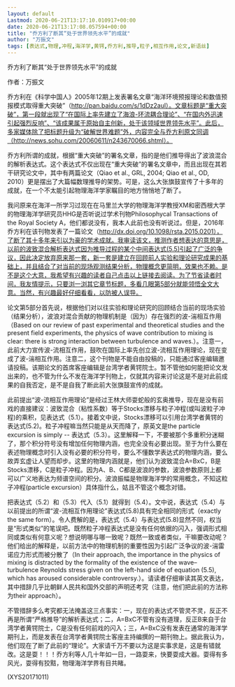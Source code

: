 ```yaml
---
layout: default
Lastmod: 2020-06-21T13:17:10.010917+00:00
date: 2020-06-21T13:17:08.057594+00:00
title: "乔方利了断其“处于世界领先水平”的成就"
author: "万振文"
tags: [表达式,物理,冲程,海洋学,黄锷,乔方利,推导,粒子,相互作用,论文,新语丝]
---
```


乔方利了断其“处于世界领先水平”的成就

作者：万振文

乔方利在《科学中国人》2005年12期上发表署名文章“海洋环境预报理论和数值预报模式取得重大突破”（http://pan.baidu.com/s/1dDz2aul）。文章标题是“重大突破”，第一段就出现了“在国际上率先建立了海浪-环流耦合理论”、“在国内外迅速引起强烈反响”、“该成果属于原始自主创新，处于该领域世界领先水平”。此后，多家媒体除了把标题升级为“破解世界难题”外，内容完全与乔方利原文同调（http://news.sohu.com/20060611/n243670066.shtml）。

乔方利所谓的成就，根据“重大突破”的署名文章，指的是他们推导得出了波浪混合的解析表达式。这个表达式不仅出现在“重大突破”的署名文章中，而且出现在其若干研究论文中，其中有两篇论文（Qiao et al., GRL, 2004; Qiao et al., OD, 2010）更是摆出了大篇幅数理推导的架势。可是，这么大张旗鼓宣传了十多年的成就，在一个不太能引起物理海洋学家瞩目的地方悄悄地了断了。

我问原来在海洋一所学习过现在在马里兰大学的物理海洋学教授XM和密西根大学的物理海洋学研究员HHG是否听说过学术刊物Philosophycal Transactions of the Royal Society A，他们都说没有，我本人此前也没有听说过。但是，2016年乔方利在该刊物发表了一篇论文（http://dx.doi.org/10.1098/rsta.2015.0201），了断了其十多年来引以为豪的学术成就。我审读该文，推测作者想表达的意思是，以前的波致混合解析表达式因为推导过程的某个中间表达式(5.5)引起了广泛的争议，因此决定放弃原来那一套，新一套是建立在回顾前人实验和理论研究成果的基础上，并且结合了对当前的现场观测结果分析，物理概念更简明，效果也不赖。是不是这个大意，我希望有兴趣的读者自己点击以上链接去阅读。为了节省读者时间，我友情提示，只要浏一浏其它章节标题，多看几眼第5部分就能领悟全文大意。当然，有兴趣最好仔细看看，以防被人误导。

论文第5部分首先说，根据他们对以往实验和理论研究的回顾结合当前的现场实验（结果分析），波浪对混合贡献的物理机制是（因为）存在强烈的波-湍相互作用（Based on our review of past experimental and theoretical studies and the present field experiments, the physics of wave contribution to mixing is clear: there is strong interaction between turbulence and waves.）。注意一，此前大力宣传波-流相互作用，鼓吹在国际上率先创立波-流相互作用理论，现在变成了波-湍相互作用。注意二，这个刊物是不能自由投稿的，只能通过客座编辑邀请投稿。该期论文的首席客座编辑是台湾学者黄锷院士。暂不管他如何能把论文发出来的，也不管为什么不发在海洋学刊物上，仅就其内容来讨论这是不是对此前成果的自我否定，是不是自我了断此前大张旗鼓宣传的成就。

此前提出“波-流相互作用理论”是经过王林大师耍蛇般的玄奥推导，现在是没有前戏的直接建议：波致混合（粘性系数）等于Stocks漂移与粒子冲程(或叫波粒子冲程)的乘积，见表达式（5.1）。接着文中说，Stocks漂移可以引用台湾学者黄锷的表达式(5.2)。粒子冲程嘛当然只能是从天而降了，原英文是the particle excursion is simply -- 表达式（5.3）。这里解释一下，不要被那个多重积分迷糊了，那个积分符号没有增加任何物理内涵，也完全没有必要出现。至于为什么要在表述物理概念时引入没有必要的积分符号，要么不懂数学表达式的物理内涵，要么故弄玄虚让人望而却步。这里的物理内涵就是，他们认为波致混合A=BxC，B是Stocks漂移，C是粒子冲程。因为A、B、C都是波浪的参数，波浪参数原则上都可以广义地表达为频谱空间的积分。波浪振幅是物理海洋学的常用概念，不知这粒子冲程(particle excursion）具体指什么，姑且不管这个概念对错。

把表达式（5.2）和（5.3）代入（5.1）就得到（5.4）。文中说，表达式（5.4）与以前提出的所谓“波-流相互作用理论”表达式(5.8)具有完全相同的形式（exactly the same form）。令人费解的是，表达式（5.4）与表达式(5.8)显然不同，权当是“形式类似”的笔误吧。既然粒子冲程表达式是没有任何依据的闪入，强调形式相同或类似有何意义呢？想说明哪与哪一致呢？既然一致或者类似，干嘛要改动呢？他们给出的解释是，以前方法中的物理机制的重要性因为引起广泛争议的波-湍雷诺应力形式而被分散了（In their approach, the importance in the physics of mixing is distracted by the formality of the existence of the wave–turbulence Reynolds stress given on the left-hand side of equation (5.5), which has aroused considerable controversy.）。请读者仔细审读其英文表达，其中措辞几乎比朝鲜人民共和国外交部的声明还考究（注意，他们把此前的方法称为their approach）。

不管措辞多么考究都无法掩盖这三点事实：一，现在的表达式不管灵不灵，反正不再是所谓“严格推导”的解析表达式；二，A=BxC不管有没有道理，反正B来自于台湾学者黄锷院士，C是没有任何前戏的闪入；三，A=BxC没有发表在通常的海洋学期刊上，而是发表在台湾学者黄锷院士客座主持编撰的一期刊物上。据此我认为，他们现在了断了此前的“理论”。大家请千万不要以为这是实事求是，这是有错就改。这是耍！！！乔方利等人几十年如一日，一路耍来，快要耍成大器。耍得有多风光，耍得有狡黠，物理海洋学界有目共睹。

(XYS20171011)


